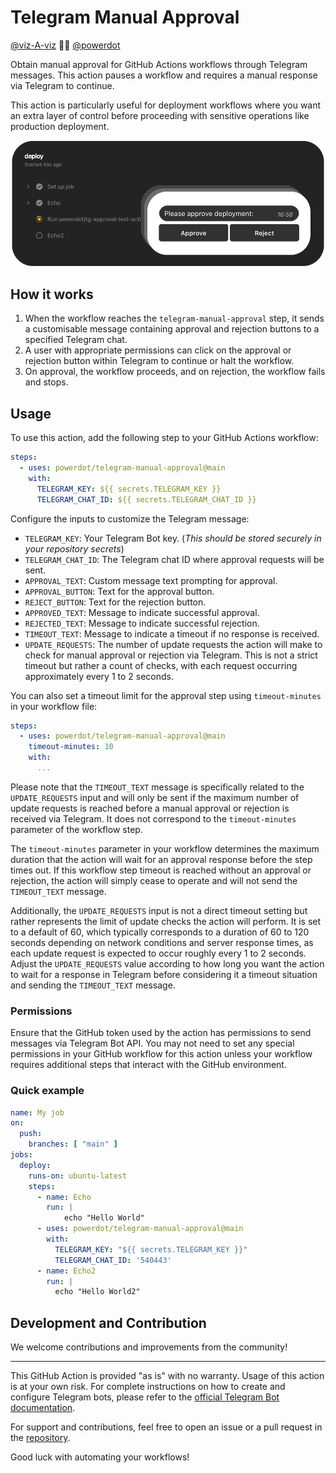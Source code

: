 # Telegram Manual Approval

[@viz-A-viz](https://github.com/viz-A-viz) 🤜🤛 [@powerdot](https://github.com/powerdot)

Obtain manual approval for GitHub Actions workflows through Telegram messages. This action pauses a workflow and requires a manual response via Telegram to continue.

This action is particularly useful for deployment workflows where you want an extra layer of control before proceeding with sensitive operations like production deployment.

![Concept](about.png)

## How it works

1. When the workflow reaches the `telegram-manual-approval` step, it sends a customisable message containing approval and rejection buttons to a specified Telegram chat.
2. A user with appropriate permissions can click on the approval or rejection button within Telegram to continue or halt the workflow.
3. On approval, the workflow proceeds, and on rejection, the workflow fails and stops.

## Usage

To use this action, add the following step to your GitHub Actions workflow:

```yaml
steps:
  - uses: powerdot/telegram-manual-approval@main
    with:
      TELEGRAM_KEY: ${{ secrets.TELEGRAM_KEY }}
      TELEGRAM_CHAT_ID: ${{ secrets.TELEGRAM_CHAT_ID }}
```

Configure the inputs to customize the Telegram message:
- `TELEGRAM_KEY`: Your Telegram Bot key. (*This should be stored securely in your repository secrets*)
- `TELEGRAM_CHAT_ID`: The Telegram chat ID where approval requests will be sent.
- `APPROVAL_TEXT`: Custom message text prompting for approval.
- `APPROVAL_BUTTON`: Text for the approval button.
- `REJECT_BUTTON`: Text for the rejection button.
- `APPROVED_TEXT`: Message to indicate successful approval.
- `REJECTED_TEXT`: Message to indicate successful rejection.
- `TIMEOUT_TEXT`: Message to indicate a timeout if no response is received.
- `UPDATE_REQUESTS`: The number of update requests the action will make to check for manual approval or rejection via Telegram. This is not a strict timeout but rather a count of checks, with each request occurring approximately every 1 to 2 seconds.

You can also set a timeout limit for the approval step using `timeout-minutes` in your workflow file:

```yaml
steps:
  - uses: powerdot/telegram-manual-approval@main
    timeout-minutes: 10
    with:
      ...
```

Please note that the `TIMEOUT_TEXT` message is specifically related to the `UPDATE_REQUESTS` input and will only be sent if the maximum number of update requests is reached before a manual approval or rejection is received via Telegram. It does not correspond to the `timeout-minutes` parameter of the workflow step.

The `timeout-minutes` parameter in your workflow determines the maximum duration that the action will wait for an approval response before the step times out. If this workflow step timeout is reached without an approval or rejection, the action will simply cease to operate and will not send the `TIMEOUT_TEXT` message.

Additionally, the `UPDATE_REQUESTS` input is not a direct timeout setting but rather represents the limit of update checks the action will perform. It is set to a default of 60, which typically corresponds to a duration of 60 to 120 seconds depending on network conditions and server response times, as each update request is expected to occur roughly every 1 to 2 seconds. Adjust the `UPDATE_REQUESTS` value according to how long you want the action to wait for a response in Telegram before considering it a timeout situation and sending the `TIMEOUT_TEXT` message.

### Permissions

Ensure that the GitHub token used by the action has permissions to send messages via Telegram Bot API. You may not need to set any special permissions in your GitHub workflow for this action unless your workflow requires additional steps that interact with the GitHub environment.

### Quick example
```yaml
name: My job
on:
  push:
    branches: [ "main" ]
jobs:
  deploy:
    runs-on: ubuntu-latest
    steps:
      - name: Echo
        run: |
            echo "Hello World"
      - uses: powerdot/telegram-manual-approval@main
        with:
          TELEGRAM_KEY: "${{ secrets.TELEGRAM_KEY }}"
          TELEGRAM_CHAT_ID: '540443'
      - name: Echo2
        run: |
          echo "Hello World2"
```

## Development and Contribution
We welcome contributions and improvements from the community!

---
This GitHub Action is provided "as is" with no warranty. Usage of this action is at your own risk. For complete instructions on how to create and configure Telegram bots, please refer to the [official Telegram Bot documentation](https://core.telegram.org/bots).

For support and contributions, feel free to open an issue or a pull request in the [repository](https://github.com/powerdot/telegram-manual-approval).

Good luck with automating your workflows!
